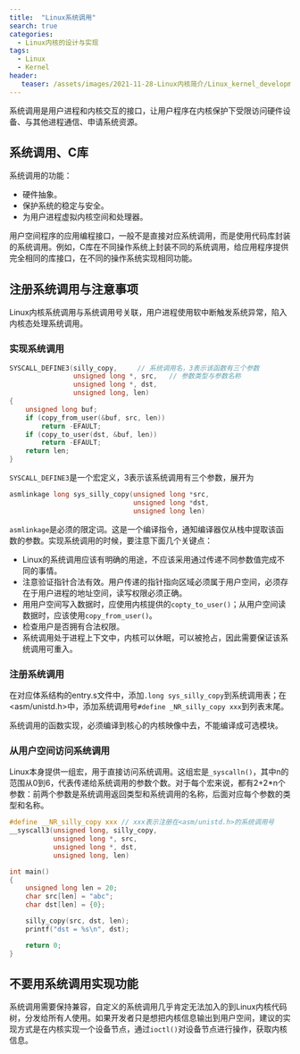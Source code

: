 ```yaml
---
title:  "Linux系统调用"
search: true
categories:
  - Linux内核的设计与实现
tags:
  - Linux
  - Kernel
header:
   teaser: /assets/images/2021-11-28-Linux内核简介/Linux_kernel_development.jpg
---
```


系统调用是用户进程和内核交互的接口，让用户程序在内核保护下受限访问硬件设备、与其他进程通信、申请系统资源。

## 系统调用、C库

系统调用的功能：

* 硬件抽象。
* 保护系统的稳定与安全。
* 为用户进程虚拟内核空间和处理器。

用户空间程序的应用编程接口，一般不是直接对应系统调用，而是使用代码库封装的系统调用。例如，C库在不同操作系统上封装不同的系统调用，给应用程序提供完全相同的库接口，在不同的操作系统实现相同功能。

## 注册系统调用与注意事项

Linux内核系统调用与系统调用号关联，用户进程使用软中断触发系统异常，陷入内核态处理系统调用。

### 实现系统调用

```c
SYSCALL_DEFINE3(silly_copy,     // 系统调用名，3表示该函数有三个参数
                unsigned long *, src,   // 参数类型与参数名称
                unsigned long *, dst,
                unsigned long, len)
{
    unsigned long buf;
    if (copy_from_user(&buf, src, len))
        return -EFAULT;
    if (copy_to_user(dst, &buf, len))
        return -EFAULT;
    return len;
}
```

`SYSCALL_DEFINE3`是一个宏定义，3表示该系统调用有三个参数，展开为
```c
asmlinkage long sys_silly_copy(unsigned long *src,
                               unsigned long *dst,
                               unsigned long len)
```
`asmlinkage`是必须的限定词。这是一个编译指令，通知编译器仅从栈中提取该函数的参数。实现系统调用的时候，要注意下面几个关键点：

* Linux的系统调用应该有明确的用途，不应该采用通过传递不同参数值完成不同的事情。
* 注意验证指针合法有效。用户传递的指针指向区域必须属于用户空间，必须存在于用户进程的地址空间，读写权限必须正确。
* 用用户空间写入数据时，应使用内核提供的`copty_to_user()`；从用户空间读数据时，应该使用`copy_from_user()`。
* 检查用户是否拥有合法权限。
* 系统调用处于进程上下文中，内核可以休眠，可以被抢占，因此需要保证该系统调用可重入。

### 注册系统调用

在对应体系结构的entry.s文件中，添加`.long sys_silly_copy`到系统调用表；在<asm/unistd.h>中，添加系统调用号`#define _NR_silly_copy xxx`到列表末尾。

系统调用的函数实现，必须编译到核心的内核映像中去，不能编译成可选模块。

### 从用户空间访问系统调用

Linux本身提供一组宏，用于直接访问系统调用。这组宏是`_syscalln()`，其中n的范围从0到6，代表传递给系统调用的参数个数。对于每个宏来说，都有2+2*n个参数：前两个参数是系统调用返回类型和系统调用的名称，后面对应每个参数的类型和名称。

```c
#define __NR_silly_copy xxx // xxx表示注册在<asm/unistd.h>的系统调用号
__syscall3(unsigned long, silly_copy,
           unsigned long *, src,
           unsigned long *, dst,
           unsigned long, len)

int main()
{
    unsigned long len = 20;
    char src[len] = "abc";
    char dst[len] = {0};

    silly_copy(src, dst, len);
    printf("dst = %s\n", dst);

    return 0;
}
```

## 不要用系统调用实现功能

系统调用需要保持兼容，自定义的系统调用几乎肯定无法加入的到Linux内核代码树，分发给所有人使用。如果开发者只是想把内核信息输出到用户空间，建议的实现方式是在内核实现一个设备节点，通过`ioctl()`对设备节点进行操作，获取内核信息。
